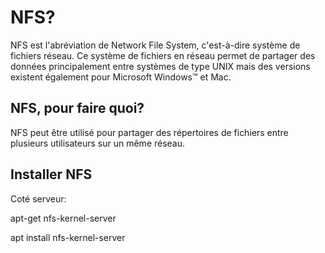 <h1>NFS?</h1>
    <p>NFS est l'abréviation de Network File System, c'est-à-dire système de fichiers réseau. Ce système de fichiers en 
        réseau permet de partager des données principalement entre systèmes de type 
        UNIX mais des versions existent également pour Microsoft Windows™ et Mac.
    </p>

   <h2>NFS, pour faire quoi?</h2>
                <p>NFS peut être utilisé pour partager des répertoires de fichiers entre plusieurs utilisateurs sur un même réseau.
                </p>

 <h2>Installer NFS</h2>
                <p>Coté serveur:  </p>
                   <p>apt-get nfs-kernel-server</p> 
                   <p>apt install nfs-kernel-server</p> 

              
